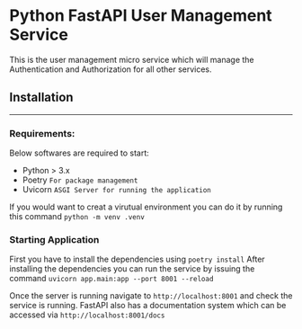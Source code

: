 # Python FastAPI User Management Service

This is the user management micro service which will manage the Authentication and Authorization for all other services.

## Installation
***
### Requirements:
Below softwares are required to start:

* Python > 3.x
* Poetry `For package management`
* Uvicorn `ASGI Server for running the application`

If you would want to creat a virutual environment you can do it by running this command `python -m venv .venv`

### Starting Application

First you have to install the dependencies using `poetry install`
After installing the dependencies you can run the service by issuing the command `uvicorn app.main:app --port 8001 --reload` 

Once the server is running navigate to `http://localhost:8001` and check the service is running. FastAPI also has a documentation system which can be accessed via `http://localhost:8001/docs`